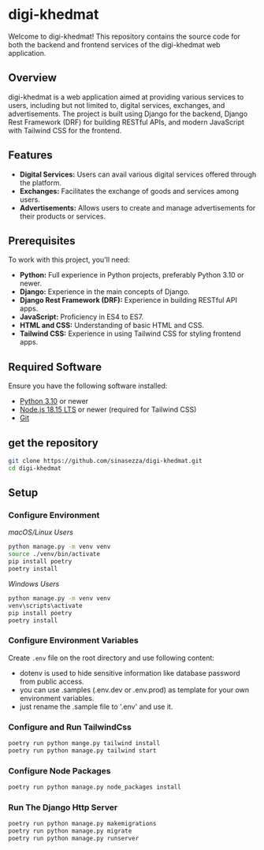 # digi-khedmat

Welcome to digi-khedmat! This repository contains the source code for both the backend and frontend services of the digi-khedmat web application.

## Overview

digi-khedmat is a web application aimed at providing various services to users, including but not limited to, digital services, exchanges, and advertisements. The project is built using Django for the backend, Django Rest Framework (DRF) for building RESTful APIs, and modern JavaScript with Tailwind CSS for the frontend.

## Features

- **Digital Services:** Users can avail various digital services offered through the platform.
- **Exchanges:** Facilitates the exchange of goods and services among users.
- **Advertisements:** Allows users to create and manage advertisements for their products or services.

## Prerequisites

To work with this project, you'll need:

- **Python:** Full experience in Python projects, preferably Python 3.10 or newer.
- **Django:** Experience in the main concepts of Django.
- **Django Rest Framework (DRF):** Experience in building RESTful API apps.
- **JavaScript:** Proficiency in ES4 to ES7.
- **HTML and CSS:** Understanding of basic HTML and CSS.
- **Tailwind CSS:** Experience in using Tailwind CSS for styling frontend apps.

## Required Software

Ensure you have the following software installed:

- [Python 3.10](https://www.python.org/downloads/) or newer
- [Node.js 18.15 LTS](https://nodejs.org/) or newer (required for Tailwind CSS)
- [Git](https://git-scm.com/)

## get the repository
```bash
git clone https://github.com/sinasezza/digi-khedmat.git
cd digi-khedmat
```

## Setup


### Configure Environment
_macOS/Linux Users_
```bash
python manage.py -m venv venv
source ./venv/bin/activate
pip install poetry
poetry install
```

_Windows Users_
```bash
python manage.py -m venv venv
venv\scripts\activate
pip install poetry
poetry install
```

### Configure Environment Variables
Create `.env` file on the root directory and use following content:
- dotenv is used to hide sensitive information like database password from public access.
- you can use .samples (.env.dev or .env.prod) as template for your own environment variables.
- just rename the .sample file to '.env' and use it.


### Configure and Run TailwindCss
```bash
poetry run python mange.py tailwind install
poetry run python manage.py tailwind start
```

### Configure Node Packages
```bash
poetry run python manage.py node_packages install
```

### Run The Django Http Server
```bash
poetry run python manage.py makemigrations
poetry run python manage.py migrate
poetry run python manage.py runserver
```

